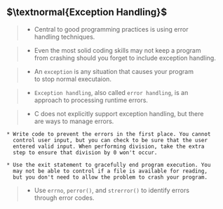 ## $\textnormal{Exception Handling}$

> - Central to good programming practices is using error <br />
    handling techniques.

> - Even the most solid coding skills may not keep a program <br />
    from crashing should you forget to include exception handling.

> - An `exception` is any situation that causes your program <br />
    to stop normal executaion.

> - `Exception handling`, also called `error handling`, is an <br />
    approach to processing runtime errors.

> - C does not explicitly support exception handling, but there <br />
    are ways to manage errors.

```plaintext
* Write code to prevent the errors in the first place. You cannot
  control user input, but you can check to be sure that the user
  entered valid input. When performing division, take the extra
  step to ensure that division by 0 won't occur.

* Use the exit statement to gracefully end program execution. You
  may not be able to control if a file is available for reading,
  but you don't need to allow the problem to crash your program.
```

> - Use `errno`, `perror()`, and `strerror()` to identify errors <br />
    through error codes.
